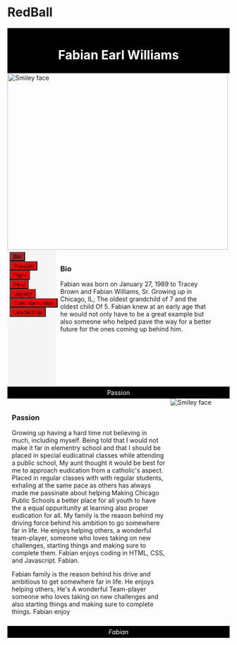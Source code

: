 # RedBall
<!DOCTYPE html>
<html>
<head>
<style>
#header {
    background-color:Black;
    color:White;
    text-align:center;
    padding:5px;
}
#nav {
    line-height:30px;
    background-color:#F5F5F5;
    height:300px;
    width:100px;
    float:left;
    padding:5px;	      
}
#section {
    width:350px;
    float:left;
    padding:10px;	 	 
}
#footer {
    background-color:black;
    color:white;
    clear:both;
    text-align:center;
   padding:5px;	 	 
}

#h6 { 
    background-color:black;
    color:Red;
    clear:both;
    text-align:center;
   padding:5px;
}

<div style="margin-left:-126px;">
<img src="C:\Users\Fabian\Pictures\in.jpg" alt="Smiley face">
</div>

</style>
</head>
<body>

<div id="header">
<h1>Fabian Earl Williams</h1>
</div>
<img src="C:\Users\Fabian\Pictures\FabianFlawless.jpg" alt="Smiley face" width="500" height="400px" style="right">

<div id="nav">
<button style="background-color:brown">Bio</button><br>
<button style="background-color:red">Passion</button><br>
<button style="background-color:red">Fight</button><br>
<button style="background-color:red">Fear</button><br>
<button style="background-color:red">Legacy</button><br>
<button style="background-color:red">Communication</button><br>
<button style="background-color:red">Leadership</button><br>
</div>

<div id="section">
<h3>Bio</h3>
<p>
Fabian was born on January 27, 1989 to Tracey Brown and Fabian Williams, Sr.
Growing up in Chicago, IL; The oldest grandchild of 7 and the oldest child Of 5. Fabian knew at an early age that he would
not only have to be a great example but also someone who helped pave the way for a better future for the ones coming up behind him.
</p>

</div>

<div id="footer">
Passion

</div>
<img src="http://www.blackcelebritygiving.com/wp-content/uploads/2012/09/black-male-teacher.jpg" alt="Smiley face">

<div id="section">
<h3>Passion</h3>
<p>
Growing up having a hard time not believing in much, including myself.
Being told that I would not make it far in elementry school and that I should be placed in special eudicatinal classes while
attending a public school, My aunt thought it would be best for me to approach eudication from a catholic's aspect. Placed in regular classes with
with regular students, exhaling at the same pace as others has always made me passinate about helping Making Chicago Public Schools a better place for all youth to have the 
a equal oppuritunity at learning also proper eudication for all. My family is the reason behind my driving force behind his ambition to go somewhere far in life.
He enjoys helping others, a wonderful team-player, someone who loves taking on new challenges, starting things and making sure to complete them. Fabian enjoys coding in HTML, CSS, and Javascript.
Fabian. 

</p>
<p>
Fabian family is the reason behind his drive and ambitious to get somewhere far in life.
He enjoys helping others, He's A wonderful Team-player someone who loves taking on new challenges
and also starting things and making sure to complete things. Fabian enjoy
</p>
</div>





<h6 id="footer">
Fabian
</h6>
</body>
</html
